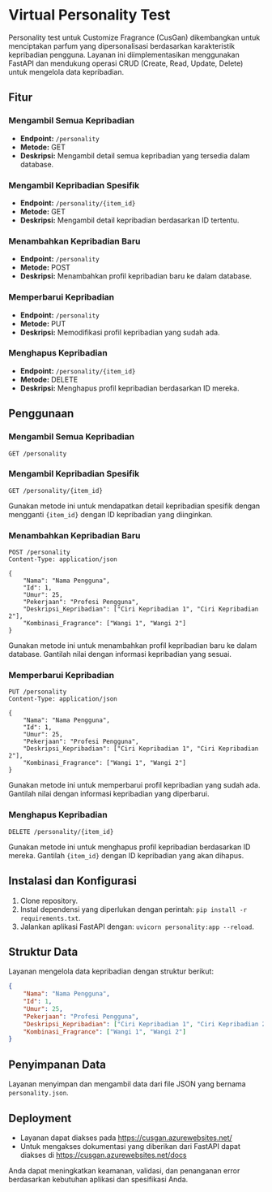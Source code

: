 # Virtual Personality Test

Personality test untuk Customize Fragrance (CusGan) dikembangkan untuk menciptakan parfum yang dipersonalisasi berdasarkan karakteristik kepribadian pengguna. Layanan ini diimplementasikan menggunakan FastAPI dan mendukung operasi CRUD (Create, Read, Update, Delete) untuk mengelola data kepribadian.

## Fitur

### Mengambil Semua Kepribadian
- **Endpoint:** `/personality`
- **Metode:** GET
- **Deskripsi:** Mengambil detail semua kepribadian yang tersedia dalam database.

### Mengambil Kepribadian Spesifik
- **Endpoint:** `/personality/{item_id}`
- **Metode:** GET
- **Deskripsi:** Mengambil detail kepribadian berdasarkan ID tertentu.

### Menambahkan Kepribadian Baru
- **Endpoint:** `/personality`
- **Metode:** POST
- **Deskripsi:** Menambahkan profil kepribadian baru ke dalam database.

### Memperbarui Kepribadian
- **Endpoint:** `/personality`
- **Metode:** PUT
- **Deskripsi:** Memodifikasi profil kepribadian yang sudah ada.

### Menghapus Kepribadian
- **Endpoint:** `/personality/{item_id}`
- **Metode:** DELETE
- **Deskripsi:** Menghapus profil kepribadian berdasarkan ID mereka.

## Penggunaan

### Mengambil Semua Kepribadian
```http
GET /personality
```

### Mengambil Kepribadian Spesifik
```http
GET /personality/{item_id}
```
Gunakan metode ini untuk mendapatkan detail kepribadian spesifik dengan mengganti `{item_id}` dengan ID kepribadian yang diinginkan.

### Menambahkan Kepribadian Baru
```http
POST /personality
Content-Type: application/json

{
    "Nama": "Nama Pengguna",
    "Id": 1,
    "Umur": 25,
    "Pekerjaan": "Profesi Pengguna",
    "Deskripsi_Kepribadian": ["Ciri Kepribadian 1", "Ciri Kepribadian 2"],
    "Kombinasi_Fragrance": ["Wangi 1", "Wangi 2"]
}
```
Gunakan metode ini untuk menambahkan profil kepribadian baru ke dalam database. Gantilah nilai dengan informasi kepribadian yang sesuai.

### Memperbarui Kepribadian
```http
PUT /personality
Content-Type: application/json

{
    "Nama": "Nama Pengguna",
    "Id": 1,
    "Umur": 25,
    "Pekerjaan": "Profesi Pengguna",
    "Deskripsi_Kepribadian": ["Ciri Kepribadian 1", "Ciri Kepribadian 2"],
    "Kombinasi_Fragrance": ["Wangi 1", "Wangi 2"]
}
```
Gunakan metode ini untuk memperbarui profil kepribadian yang sudah ada. Gantilah nilai dengan informasi kepribadian yang diperbarui.

### Menghapus Kepribadian
```http
DELETE /personality/{item_id}
```
Gunakan metode ini untuk menghapus profil kepribadian berdasarkan ID mereka. Gantilah `{item_id}` dengan ID kepribadian yang akan dihapus.

## Instalasi dan Konfigurasi

1. Clone repository.
2. Instal dependensi yang diperlukan dengan perintah: `pip install -r requirements.txt`.
3. Jalankan aplikasi FastAPI dengan: `uvicorn personality:app --reload`.

## Struktur Data

Layanan mengelola data kepribadian dengan struktur berikut:
```json
{
    "Nama": "Nama Pengguna",
    "Id": 1,
    "Umur": 25,
    "Pekerjaan": "Profesi Pengguna",
    "Deskripsi_Kepribadian": ["Ciri Kepribadian 1", "Ciri Kepribadian 2"],
    "Kombinasi_Fragrance": ["Wangi 1", "Wangi 2"]
}
```

## Penyimpanan Data

Layanan menyimpan dan mengambil data dari file JSON yang bernama `personality.json`.

## Deployment

- Layanan dapat diakses pada https://cusgan.azurewebsites.net/
- Untuk mengakses dokumentasi yang diberikan dari FastAPI dapat diakses di https://cusgan.azurewebsites.net/docs

Anda dapat meningkatkan keamanan, validasi, dan penanganan error berdasarkan kebutuhan aplikasi dan spesifikasi Anda.